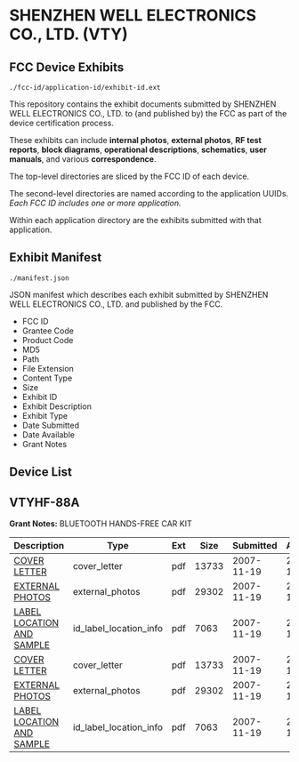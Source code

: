# SHENZHEN WELL ELECTRONICS CO., LTD. (VTY)
## FCC Device Exhibits

```
./fcc-id/application-id/exhibit-id.ext
```

This repository contains the exhibit documents submitted by SHENZHEN WELL ELECTRONICS CO., LTD. to (and published by) the FCC as part of the device certification process.

These exhibits can include **internal photos**, **external photos**, **RF test reports**, **block diagrams**, **operational descriptions**, **schematics**, **user manuals**, and various **correspondence**.

The top-level directories are sliced by the FCC ID of each device.

The second-level directories are named according to the application UUIDs. *Each FCC ID includes one or more application.*

Within each application directory are the exhibits submitted with that application. 

## Exhibit Manifest

```
./manifest.json
```

JSON manifest which describes each exhibit submitted by SHENZHEN WELL ELECTRONICS CO., LTD. and published by the FCC.

- FCC ID
- Grantee Code
- Product Code
- MD5
- Path
- File Extension
- Content Type
- Size
- Exhibit ID
- Exhibit Description
- Exhibit Type
- Date Submitted
- Date Available
- Grant Notes

## Device List
## VTYHF-88A
**Grant Notes:** BLUETOOTH HANDS-FREE CAR KIT

| Description | Type | Ext | Size | Submitted | Available |
| ----------- | ---- | --- | ---- | --------- | --------- |
| [COVER LETTER](VTYHF-88A/7622688306f547cee30ac3aab0464fd7/870048.pdf) | cover_letter | pdf | 13733 | 2007-11-19 | 2007-11-19 |
| [EXTERNAL PHOTOS](VTYHF-88A/7622688306f547cee30ac3aab0464fd7/870049.pdf) | external_photos | pdf | 29302 | 2007-11-19 | 2007-11-19 |
| [LABEL LOCATION AND SAMPLE](VTYHF-88A/7622688306f547cee30ac3aab0464fd7/870050.pdf) | id_label_location_info | pdf | 7063 | 2007-11-19 | 2007-11-19 |
| [COVER LETTER](VTYHF-88A/7ebd42a0ba266aee3f923ea31502e80d/870048.pdf) | cover_letter | pdf | 13733 | 2007-11-19 | 2007-11-19 |
| [EXTERNAL PHOTOS](VTYHF-88A/7ebd42a0ba266aee3f923ea31502e80d/870049.pdf) | external_photos | pdf | 29302 | 2007-11-19 | 2007-11-19 |
| [LABEL LOCATION AND SAMPLE](VTYHF-88A/7ebd42a0ba266aee3f923ea31502e80d/870050.pdf) | id_label_location_info | pdf | 7063 | 2007-11-19 | 2007-11-19 |
